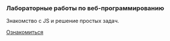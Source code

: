 ### Лабораторные работы по веб-программированию
Знакомство с JS и решение простых задач.

[Ознакомиться](https://dmitryboboshko.github.io/webProgrammingLabs.github.io)
